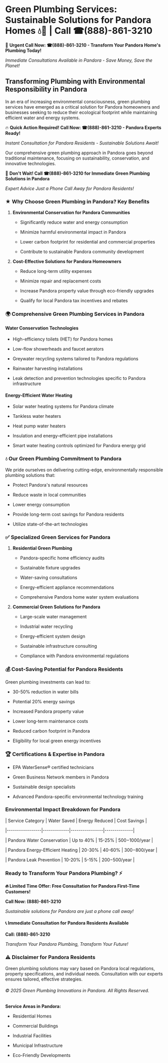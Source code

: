 # Green Plumbing Services: Sustainable Solutions for Pandora Homes 💧🌿 | Call ☎(888)-861-3210

🚨 **Urgent Call Now: ☎(888)-861-3210 - Transform Your Pandora Home's Plumbing Today!**
*Immediate Consultations Available in Pandora - Save Money, Save the Planet!*

## Transforming Plumbing with Environmental Responsibility in Pandora

In an era of increasing environmental consciousness, green plumbing services have emerged as a critical solution for Pandora homeowners and businesses seeking to reduce their ecological footprint while maintaining efficient water and energy systems. 

🔥 **Quick Action Required! Call Now: ☎(888)-861-3210 - Pandora Experts Ready!**
*Instant Consultation for Pandora Residents - Sustainable Solutions Await!*

Our comprehensive green plumbing approach in Pandora goes beyond traditional maintenance, focusing on sustainability, conservation, and innovative technologies.

🚨 **Don't Wait! Call ☎(888)-861-3210 for Immediate Green Plumbing Solutions in Pandora**
*Expert Advice Just a Phone Call Away for Pandora Residents!*

### ★ Why Choose Green Plumbing in Pandora? Key Benefits

1. **Environmental Conservation for Pandora Communities** 
   - Significantly reduce water and energy consumption
   - Minimize harmful environmental impact in Pandora
   - Lower carbon footprint for residential and commercial properties
   - Contribute to sustainable Pandora community development

2. **Cost-Effective Solutions for Pandora Homeowners** 
   - Reduce long-term utility expenses
   - Minimize repair and replacement costs
   - Increase Pandora property value through eco-friendly upgrades
   - Qualify for local Pandora tax incentives and rebates

### 🌍 Comprehensive Green Plumbing Services in Pandora

#### Water Conservation Technologies
- High-efficiency toilets (HET) for Pandora homes
- Low-flow showerheads and faucet aerators
- Greywater recycling systems tailored to Pandora regulations
- Rainwater harvesting installations
- Leak detection and prevention technologies specific to Pandora infrastructure

#### Energy-Efficient Water Heating
- Solar water heating systems for Pandora climate
- Tankless water heaters
- Heat pump water heaters
- Insulation and energy-efficient pipe installations
- Smart water heating controls optimized for Pandora energy grid

### 💧 Our Green Plumbing Commitment to Pandora

We pride ourselves on delivering cutting-edge, environmentally responsible plumbing solutions that:
- Protect Pandora's natural resources
- Reduce waste in local communities
- Lower energy consumption
- Provide long-term cost savings for Pandora residents
- Utilize state-of-the-art technologies

### ✅ Specialized Green Services for Pandora

1. **Residential Green Plumbing**
   - Pandora-specific home efficiency audits
   - Sustainable fixture upgrades
   - Water-saving consultations
   - Energy-efficient appliance recommendations
   - Comprehensive Pandora home water system evaluations

2. **Commercial Green Solutions for Pandora**
   - Large-scale water management
   - Industrial water recycling
   - Energy-efficient system design
   - Sustainable infrastructure consulting
   - Compliance with Pandora environmental regulations

### 💰 Cost-Saving Potential for Pandora Residents

Green plumbing investments can lead to:
- 30-50% reduction in water bills
- Potential 20% energy savings
- Increased Pandora property value
- Lower long-term maintenance costs
- Reduced carbon footprint in Pandora
- Eligibility for local green energy incentives

### 🏆 Certifications & Expertise in Pandora

- EPA WaterSense® certified technicians
- Green Business Network members in Pandora
- Sustainable design specialists
- Advanced Pandora-specific environmental technology training

### Environmental Impact Breakdown for Pandora

| Service Category | Water Saved | Energy Reduced | Cost Savings |
|-----------------|-------------|----------------|--------------|
| Pandora Water Conservation | Up to 40% | 15-25% | $500-$1000/year |
| Pandora Energy-Efficient Heating | 20-30% | 40-60% | $300-$800/year |
| Pandora Leak Prevention | 10-20% | 5-15% | $200-$500/year |

### Ready to Transform Your Pandora Plumbing? ⚡

**🔥 Limited Time Offer: Free Consultation for Pandora First-Time Customers!**

**Call Now: (888)-861-3210**
*Sustainable solutions for Pandora are just a phone call away!*

#### 📞 Immediate Consultation for Pandora Residents Available

**Call: (888)-861-3210**
*Transform Your Pandora Plumbing, Transform Your Future!*

### ⚠️ Disclaimer for Pandora Residents

Green plumbing solutions may vary based on Pandora local regulations, property specifications, and individual needs. Consultation with our experts ensures tailored, effective strategies.

###### © 2025 Green Plumbing Innovations in Pandora. All Rights Reserved.

**Service Areas in Pandora:** 
- Residential Homes
- Commercial Buildings
- Industrial Facilities
- Municipal Infrastructure
- Eco-Friendly Developments